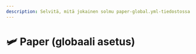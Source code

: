 ```yaml
---
description: Selvitä, mitä jokainen solmu paper-global.yml-tiedostossa tarkoittaa.
---
```


# 🛩️ Paper (globaali asetus)
